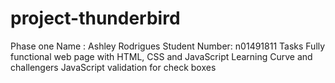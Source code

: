 ﻿# project-thunderbird
Phase one
Name : Ashley Rodrigues
Student Number: n01491811
Tasks
    Fully functional web page with HTML, CSS and JavaScript
Learning Curve and challengers
    JavaScript validation for check boxes 
